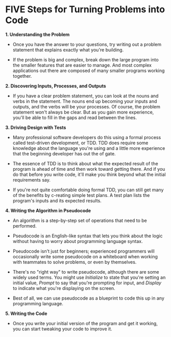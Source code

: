 # FIVE Steps for Turning Problems into Code #

**1. Understanding the Problem**

- Once you have the answer to your questions, try writing out a problem statement that explains exactly what you're building.

- If the problem is big and complex, break down the large program into the smaller features that are easier to manage. And most complex applications out there are composed of many smaller programs working together.

**2. Discovering Inputs, Processes, and Outputs**

- If you have a clear problem statement, you can look at the nouns and verbs in the statement. The nouns end up becoming your inputs and outputs, and the verbs will be your processes. Of course, the problem statement won't always be clear. But as you gain more experience, you'll be able to fill in the gaps and read between the lines.

**3. Driving Design with Tests**

- Many professional software developers do this using a formal process called test-driven development, or TDD. TDD does require some knowledge about the language you're using and a little more experience that the beginning developer has out the of gate.

- The essence of TDD is to think about what the expected result of the program is ahead of time and then work toward getting there. And if you do that before you write code, it'll make you think beyond what the initial requirements say.

- If you're not quite comfortable doing formal TDD, you can still get many of the benefits by c-reating simple test plans. A test plan lists the program's inputs and its expected results.

**4. Writing the Algorithm in Pseudocode**

- An algorithm is a step-by-step set of operations that need to be performed.

- Pseudocode is an English-like syntax that lets you think about the logic without having to worry about programming language syntax.

- Pseudocode isn't just for beginners; experienced programmers will occasionally write some pseudocode on a whiteboard when working with teammates to solve problems, or even by themselves.

- There's no "right way" to write pseudocode, although there are some widely used terms. You might use *Initialize* to state that you're setting an initial value, *Prompt* to say that you're prompting for input, and *Display* to indicate what you're displaying on the screen.

- Best of all, we can use pseudocode as a blueprint to code this up in any programming language.

**5. Writing the Code**

- Once you write your initial version of the program and get it working, you can start tweaking your code to improve it.